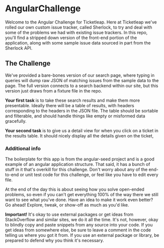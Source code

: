 # AngularChallenge

Welcome to the Angular Challenge for Ticketleap.  Here at Ticketleap we've rolled our own custom issue tracker, called Sherlock, to try and deal with some of the problems we had with existing issue trackers.  In this repo, you'll find a stripped down version of the front-end portion of the application, along with some sample issue data sourced in part from the Sherlock API.  

## The Challenge
We've provided a bare-bones version of our search page, where typing in queries will dump raw JSON of matching issues from the sample data to the page.  The full version connects to a search backend within our site, but this version just draws from a fixture file in the repo.  

**Your first task** is to take these search results and make them more presentable.  Ideally there will be a table of results, with headers corresponding to the headers in the JSON file.  The table should be sortable and filterable, and should handle things like empty or misformed data gracefully.  


**Your second task** is to give us a detail view for when you click on a ticket in the results table.  It should nicely display all the details given on the ticket, 


### Additional info
The boilerplate for this app is from the angular-seed project and is a good example of an angular application structure.  That said, it has a bunch of stuff in it that's overkill for this challenge.  Don't worry about any of the end-to-end or unit test code for this challenge, or feel like you have to edit every file. 

At the end of the day this is about seeing how you solve open-ended problems, so even if you can't get everything 100% of the way there we still want to see what you've done.  Have an idea to make it work even better? Go ahead!  Explore, tweak, or show-off as much as you'd like.  

**Important!** It's okay to use external packages or get ideas from StackOverflow and similar sites, we do it all the time.  It's not, however, okay to blindly copy and paste snippets from any source into your code.  If you get ideas from somewhere else, be sure to leave a comment in the code telling us where you got it from.  If you use an external package or library, be prepared to defend why you think it's necessary.  
